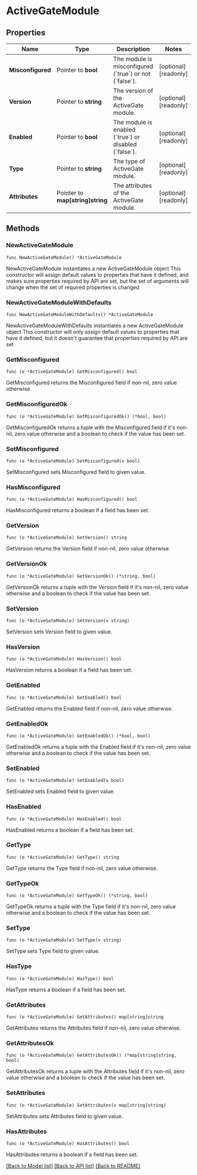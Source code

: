# ActiveGateModule

## Properties

Name | Type | Description | Notes
------------ | ------------- | ------------- | -------------
**Misconfigured** | Pointer to **bool** | The module is misconfigured (&#x60;true&#x60;) or not (&#x60;false&#x60;). | [optional] [readonly] 
**Version** | Pointer to **string** | The version of the ActiveGate module. | [optional] [readonly] 
**Enabled** | Pointer to **bool** | The module is enabled (&#x60;true&#x60;) or disabled (&#x60;false&#x60;). | [optional] [readonly] 
**Type** | Pointer to **string** | The type of ActiveGate module. | [optional] [readonly] 
**Attributes** | Pointer to **map[string]string** | The attributes of the ActiveGate module. | [optional] [readonly] 

## Methods

### NewActiveGateModule

`func NewActiveGateModule() *ActiveGateModule`

NewActiveGateModule instantiates a new ActiveGateModule object
This constructor will assign default values to properties that have it defined,
and makes sure properties required by API are set, but the set of arguments
will change when the set of required properties is changed

### NewActiveGateModuleWithDefaults

`func NewActiveGateModuleWithDefaults() *ActiveGateModule`

NewActiveGateModuleWithDefaults instantiates a new ActiveGateModule object
This constructor will only assign default values to properties that have it defined,
but it doesn't guarantee that properties required by API are set

### GetMisconfigured

`func (o *ActiveGateModule) GetMisconfigured() bool`

GetMisconfigured returns the Misconfigured field if non-nil, zero value otherwise.

### GetMisconfiguredOk

`func (o *ActiveGateModule) GetMisconfiguredOk() (*bool, bool)`

GetMisconfiguredOk returns a tuple with the Misconfigured field if it's non-nil, zero value otherwise
and a boolean to check if the value has been set.

### SetMisconfigured

`func (o *ActiveGateModule) SetMisconfigured(v bool)`

SetMisconfigured sets Misconfigured field to given value.

### HasMisconfigured

`func (o *ActiveGateModule) HasMisconfigured() bool`

HasMisconfigured returns a boolean if a field has been set.

### GetVersion

`func (o *ActiveGateModule) GetVersion() string`

GetVersion returns the Version field if non-nil, zero value otherwise.

### GetVersionOk

`func (o *ActiveGateModule) GetVersionOk() (*string, bool)`

GetVersionOk returns a tuple with the Version field if it's non-nil, zero value otherwise
and a boolean to check if the value has been set.

### SetVersion

`func (o *ActiveGateModule) SetVersion(v string)`

SetVersion sets Version field to given value.

### HasVersion

`func (o *ActiveGateModule) HasVersion() bool`

HasVersion returns a boolean if a field has been set.

### GetEnabled

`func (o *ActiveGateModule) GetEnabled() bool`

GetEnabled returns the Enabled field if non-nil, zero value otherwise.

### GetEnabledOk

`func (o *ActiveGateModule) GetEnabledOk() (*bool, bool)`

GetEnabledOk returns a tuple with the Enabled field if it's non-nil, zero value otherwise
and a boolean to check if the value has been set.

### SetEnabled

`func (o *ActiveGateModule) SetEnabled(v bool)`

SetEnabled sets Enabled field to given value.

### HasEnabled

`func (o *ActiveGateModule) HasEnabled() bool`

HasEnabled returns a boolean if a field has been set.

### GetType

`func (o *ActiveGateModule) GetType() string`

GetType returns the Type field if non-nil, zero value otherwise.

### GetTypeOk

`func (o *ActiveGateModule) GetTypeOk() (*string, bool)`

GetTypeOk returns a tuple with the Type field if it's non-nil, zero value otherwise
and a boolean to check if the value has been set.

### SetType

`func (o *ActiveGateModule) SetType(v string)`

SetType sets Type field to given value.

### HasType

`func (o *ActiveGateModule) HasType() bool`

HasType returns a boolean if a field has been set.

### GetAttributes

`func (o *ActiveGateModule) GetAttributes() map[string]string`

GetAttributes returns the Attributes field if non-nil, zero value otherwise.

### GetAttributesOk

`func (o *ActiveGateModule) GetAttributesOk() (*map[string]string, bool)`

GetAttributesOk returns a tuple with the Attributes field if it's non-nil, zero value otherwise
and a boolean to check if the value has been set.

### SetAttributes

`func (o *ActiveGateModule) SetAttributes(v map[string]string)`

SetAttributes sets Attributes field to given value.

### HasAttributes

`func (o *ActiveGateModule) HasAttributes() bool`

HasAttributes returns a boolean if a field has been set.


[[Back to Model list]](../README.md#documentation-for-models) [[Back to API list]](../README.md#documentation-for-api-endpoints) [[Back to README]](../README.md)


